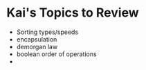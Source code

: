 # Kai's Topics to Review
 - Sorting types/speeds
 - encapsulation
 - demorgan law
 - boolean order of operations
 - 